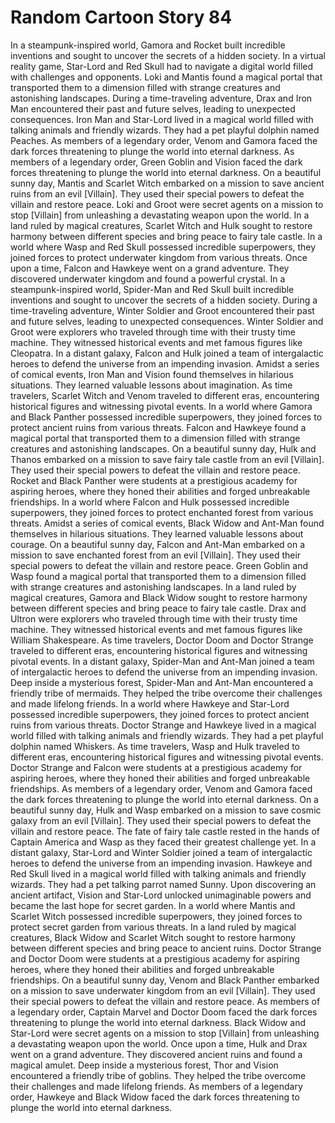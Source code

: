 # Random Cartoon Story 84

In a steampunk-inspired world, Gamora and Rocket built incredible inventions and sought to uncover the secrets of a hidden society.
In a virtual reality game, Star-Lord and Red Skull had to navigate a digital world filled with challenges and opponents.
Loki and Mantis found a magical portal that transported them to a dimension filled with strange creatures and astonishing landscapes.
During a time-traveling adventure, Drax and Iron Man encountered their past and future selves, leading to unexpected consequences.
Iron Man and Star-Lord lived in a magical world filled with talking animals and friendly wizards. They had a pet playful dolphin named Peaches.
As members of a legendary order, Venom and Gamora faced the dark forces threatening to plunge the world into eternal darkness.
As members of a legendary order, Green Goblin and Vision faced the dark forces threatening to plunge the world into eternal darkness.
On a beautiful sunny day, Mantis and Scarlet Witch embarked on a mission to save ancient ruins from an evil [Villain]. They used their special powers to defeat the villain and restore peace.
Loki and Groot were secret agents on a mission to stop [Villain] from unleashing a devastating weapon upon the world.
In a land ruled by magical creatures, Scarlet Witch and Hulk sought to restore harmony between different species and bring peace to fairy tale castle.
In a world where Wasp and Red Skull possessed incredible superpowers, they joined forces to protect underwater kingdom from various threats.
Once upon a time, Falcon and Hawkeye went on a grand adventure. They discovered underwater kingdom and found a powerful crystal.
In a steampunk-inspired world, Spider-Man and Red Skull built incredible inventions and sought to uncover the secrets of a hidden society.
During a time-traveling adventure, Winter Soldier and Groot encountered their past and future selves, leading to unexpected consequences.
Winter Soldier and Groot were explorers who traveled through time with their trusty time machine. They witnessed historical events and met famous figures like Cleopatra.
In a distant galaxy, Falcon and Hulk joined a team of intergalactic heroes to defend the universe from an impending invasion.
Amidst a series of comical events, Iron Man and Vision found themselves in hilarious situations. They learned valuable lessons about imagination.
As time travelers, Scarlet Witch and Venom traveled to different eras, encountering historical figures and witnessing pivotal events.
In a world where Gamora and Black Panther possessed incredible superpowers, they joined forces to protect ancient ruins from various threats.
Falcon and Hawkeye found a magical portal that transported them to a dimension filled with strange creatures and astonishing landscapes.
On a beautiful sunny day, Hulk and Thanos embarked on a mission to save fairy tale castle from an evil [Villain]. They used their special powers to defeat the villain and restore peace.
Rocket and Black Panther were students at a prestigious academy for aspiring heroes, where they honed their abilities and forged unbreakable friendships.
In a world where Falcon and Hulk possessed incredible superpowers, they joined forces to protect enchanted forest from various threats.
Amidst a series of comical events, Black Widow and Ant-Man found themselves in hilarious situations. They learned valuable lessons about courage.
On a beautiful sunny day, Falcon and Ant-Man embarked on a mission to save enchanted forest from an evil [Villain]. They used their special powers to defeat the villain and restore peace.
Green Goblin and Wasp found a magical portal that transported them to a dimension filled with strange creatures and astonishing landscapes.
In a land ruled by magical creatures, Gamora and Black Widow sought to restore harmony between different species and bring peace to fairy tale castle.
Drax and Ultron were explorers who traveled through time with their trusty time machine. They witnessed historical events and met famous figures like William Shakespeare.
As time travelers, Doctor Doom and Doctor Strange traveled to different eras, encountering historical figures and witnessing pivotal events.
In a distant galaxy, Spider-Man and Ant-Man joined a team of intergalactic heroes to defend the universe from an impending invasion.
Deep inside a mysterious forest, Spider-Man and Ant-Man encountered a friendly tribe of mermaids. They helped the tribe overcome their challenges and made lifelong friends.
In a world where Hawkeye and Star-Lord possessed incredible superpowers, they joined forces to protect ancient ruins from various threats.
Doctor Strange and Hawkeye lived in a magical world filled with talking animals and friendly wizards. They had a pet playful dolphin named Whiskers.
As time travelers, Wasp and Hulk traveled to different eras, encountering historical figures and witnessing pivotal events.
Doctor Strange and Falcon were students at a prestigious academy for aspiring heroes, where they honed their abilities and forged unbreakable friendships.
As members of a legendary order, Venom and Gamora faced the dark forces threatening to plunge the world into eternal darkness.
On a beautiful sunny day, Hulk and Wasp embarked on a mission to save cosmic galaxy from an evil [Villain]. They used their special powers to defeat the villain and restore peace.
The fate of fairy tale castle rested in the hands of Captain America and Wasp as they faced their greatest challenge yet.
In a distant galaxy, Star-Lord and Winter Soldier joined a team of intergalactic heroes to defend the universe from an impending invasion.
Hawkeye and Red Skull lived in a magical world filled with talking animals and friendly wizards. They had a pet talking parrot named Sunny.
Upon discovering an ancient artifact, Vision and Star-Lord unlocked unimaginable powers and became the last hope for secret garden.
In a world where Mantis and Scarlet Witch possessed incredible superpowers, they joined forces to protect secret garden from various threats.
In a land ruled by magical creatures, Black Widow and Scarlet Witch sought to restore harmony between different species and bring peace to ancient ruins.
Doctor Strange and Doctor Doom were students at a prestigious academy for aspiring heroes, where they honed their abilities and forged unbreakable friendships.
On a beautiful sunny day, Venom and Black Panther embarked on a mission to save underwater kingdom from an evil [Villain]. They used their special powers to defeat the villain and restore peace.
As members of a legendary order, Captain Marvel and Doctor Doom faced the dark forces threatening to plunge the world into eternal darkness.
Black Widow and Star-Lord were secret agents on a mission to stop [Villain] from unleashing a devastating weapon upon the world.
Once upon a time, Hulk and Drax went on a grand adventure. They discovered ancient ruins and found a magical amulet.
Deep inside a mysterious forest, Thor and Vision encountered a friendly tribe of goblins. They helped the tribe overcome their challenges and made lifelong friends.
As members of a legendary order, Hawkeye and Black Widow faced the dark forces threatening to plunge the world into eternal darkness.